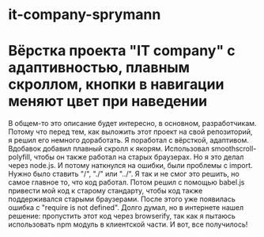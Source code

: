 # it-company-sprymann
Вёрстка проекта "IT company" с адаптивностью, плавным скроллом, кнопки в навигации меняют цвет при наведении
=======
  В общем-то это описание будет интересно, в основном, разработчикам. Потому что перед тем, как выложить этот проект на свой репозиторий, я решил его немного доработать. Я поработал с вёрсткой, адаптивом. Вдобавок добавил плавный скролл к якорям. Использовал smoothscroll-polyfill, чтобы он также работал на старых браузерах. 
  Но я это делал через node.js. И потому наткнулся на ошибки, были проблемы с import. Нужно было ставить "/", "./" или "../". Я так и не смог это решить, но самое главное то, что код работал. 
  Потом решил с помощью babel.js привести мой код к старому стандарту, чтобы код также поддерживался старыми браузерами. После этого уже появилась ошибка с "require is not defined". Долго думал, но в интернете нашел решение: пропустить этот код через browserify, так как я пытаюсь использовать npm модуль в клиентской части. И вот, все получилось!
